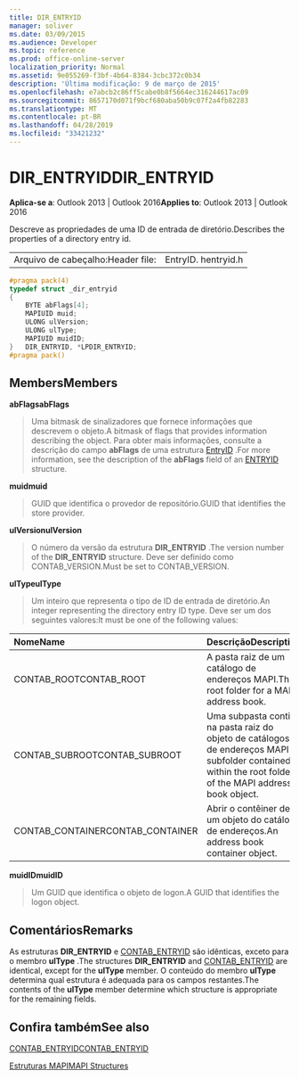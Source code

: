 ```yaml
---
title: DIR_ENTRYID
manager: soliver
ms.date: 03/09/2015
ms.audience: Developer
ms.topic: reference
ms.prod: office-online-server
localization_priority: Normal
ms.assetid: 9e055269-f3bf-4b64-8384-3cbc372c0b34
description: 'Última modificação: 9 de março de 2015'
ms.openlocfilehash: e7abcb2c86ff5cabe0b8f5664ec316244617ac09
ms.sourcegitcommit: 8657170d071f9bcf680aba50b9c07f2a4fb82283
ms.translationtype: MT
ms.contentlocale: pt-BR
ms.lasthandoff: 04/28/2019
ms.locfileid: "33421232"
---
```

# <a name="direntryid"></a><span data-ttu-id="0ae20-103">DIR_ENTRYID</span><span class="sxs-lookup"><span data-stu-id="0ae20-103">DIR_ENTRYID</span></span>

  
  
<span data-ttu-id="0ae20-104">**Aplica-se a**: Outlook 2013 | Outlook 2016</span><span class="sxs-lookup"><span data-stu-id="0ae20-104">**Applies to**: Outlook 2013 | Outlook 2016</span></span> 
  
<span data-ttu-id="0ae20-105">Descreve as propriedades de uma ID de entrada de diretório.</span><span class="sxs-lookup"><span data-stu-id="0ae20-105">Describes the properties of a directory entry id.</span></span>
  
|||
|:-----|:-----|
|<span data-ttu-id="0ae20-106">Arquivo de cabeçalho:</span><span class="sxs-lookup"><span data-stu-id="0ae20-106">Header file:</span></span>  <br/> |<span data-ttu-id="0ae20-107">EntryID. h</span><span class="sxs-lookup"><span data-stu-id="0ae20-107">entryid.h</span></span>  <br/> |
   
```cpp
#pragma pack(4)
typedef struct _dir_entryid
{
    BYTE abFlags[4]; 
    MAPIUID muid; 
    ULONG ulVersion; 
    ULONG ulType; 
    MAPIUID muidID; 
}   DIR_ENTRYID, *LPDIR_ENTRYID; 
#pragma pack()
```

## <a name="members"></a><span data-ttu-id="0ae20-108">Members</span><span class="sxs-lookup"><span data-stu-id="0ae20-108">Members</span></span>

 <span data-ttu-id="0ae20-109">**abFlags**</span><span class="sxs-lookup"><span data-stu-id="0ae20-109">**abFlags**</span></span>
  
> <span data-ttu-id="0ae20-110">Uma bitmask de sinalizadores que fornece informações que descrevem o objeto.</span><span class="sxs-lookup"><span data-stu-id="0ae20-110">A bitmask of flags that provides information describing the object.</span></span> <span data-ttu-id="0ae20-111">Para obter mais informações, consulte a descrição do campo **abFlags** de uma estrutura [EntryID](entryid.md) .</span><span class="sxs-lookup"><span data-stu-id="0ae20-111">For more information, see the description of the **abFlags** field of an [ENTRYID](entryid.md) structure.</span></span> 
    
 <span data-ttu-id="0ae20-112">**muid**</span><span class="sxs-lookup"><span data-stu-id="0ae20-112">**muid**</span></span>
  
> <span data-ttu-id="0ae20-113">GUID que identifica o provedor de repositório.</span><span class="sxs-lookup"><span data-stu-id="0ae20-113">GUID that identifies the store provider.</span></span>
    
 <span data-ttu-id="0ae20-114">**ulVersion**</span><span class="sxs-lookup"><span data-stu-id="0ae20-114">**ulVersion**</span></span>
  
> <span data-ttu-id="0ae20-115">O número da versão da estrutura **DIR_ENTRYID** .</span><span class="sxs-lookup"><span data-stu-id="0ae20-115">The version number of the **DIR_ENTRYID** structure.</span></span> <span data-ttu-id="0ae20-116">Deve ser definido como CONTAB_VERSION.</span><span class="sxs-lookup"><span data-stu-id="0ae20-116">Must be set to CONTAB_VERSION.</span></span> 
    
 <span data-ttu-id="0ae20-117">**ulType**</span><span class="sxs-lookup"><span data-stu-id="0ae20-117">**ulType**</span></span>
  
> <span data-ttu-id="0ae20-118">Um inteiro que representa o tipo de ID de entrada de diretório.</span><span class="sxs-lookup"><span data-stu-id="0ae20-118">An integer representing the directory entry ID type.</span></span> <span data-ttu-id="0ae20-119">Deve ser um dos seguintes valores:</span><span class="sxs-lookup"><span data-stu-id="0ae20-119">It must be one of the following values:</span></span>
    
|<span data-ttu-id="0ae20-120">**Nome**</span><span class="sxs-lookup"><span data-stu-id="0ae20-120">**Name**</span></span>|<span data-ttu-id="0ae20-121">**Descrição**</span><span class="sxs-lookup"><span data-stu-id="0ae20-121">**Description**</span></span>|
|:-----|:-----|
|<span data-ttu-id="0ae20-122">CONTAB_ROOT</span><span class="sxs-lookup"><span data-stu-id="0ae20-122">CONTAB_ROOT</span></span>  <br/> |<span data-ttu-id="0ae20-123">A pasta raiz de um catálogo de endereços MAPI.</span><span class="sxs-lookup"><span data-stu-id="0ae20-123">The root folder for a MAPI address book.</span></span>  <br/> |
|<span data-ttu-id="0ae20-124">CONTAB_SUBROOT</span><span class="sxs-lookup"><span data-stu-id="0ae20-124">CONTAB_SUBROOT</span></span>  <br/> |<span data-ttu-id="0ae20-125">Uma subpasta contida na pasta raiz do objeto de catálogos de endereços MAPI.</span><span class="sxs-lookup"><span data-stu-id="0ae20-125">A subfolder contained within the root folder of the MAPI address book object.</span></span>  <br/> |
|<span data-ttu-id="0ae20-126">CONTAB_CONTAINER</span><span class="sxs-lookup"><span data-stu-id="0ae20-126">CONTAB_CONTAINER</span></span>  <br/> |<span data-ttu-id="0ae20-127">Abrir o contêiner de um objeto do catálogo de endereços.</span><span class="sxs-lookup"><span data-stu-id="0ae20-127">An address book container object.</span></span>  <br/> |
   
 <span data-ttu-id="0ae20-128">**muidID**</span><span class="sxs-lookup"><span data-stu-id="0ae20-128">**muidID**</span></span>
  
> <span data-ttu-id="0ae20-129">Um GUID que identifica o objeto de logon.</span><span class="sxs-lookup"><span data-stu-id="0ae20-129">A GUID that identifies the logon object.</span></span>
    
## <a name="remarks"></a><span data-ttu-id="0ae20-130">Comentários</span><span class="sxs-lookup"><span data-stu-id="0ae20-130">Remarks</span></span>

<span data-ttu-id="0ae20-131">As estruturas **DIR_ENTRYID** e [CONTAB_ENTRYID](contab_entryid.md) são idênticas, exceto para o membro **ulType** .</span><span class="sxs-lookup"><span data-stu-id="0ae20-131">The structures **DIR_ENTRYID** and [CONTAB_ENTRYID](contab_entryid.md) are identical, except for the **ulType** member.</span></span> <span data-ttu-id="0ae20-132">O conteúdo do membro **ulType** determina qual estrutura é adequada para os campos restantes.</span><span class="sxs-lookup"><span data-stu-id="0ae20-132">The contents of the **ulType** member determine which structure is appropriate for the remaining fields.</span></span> 
  
## <a name="see-also"></a><span data-ttu-id="0ae20-133">Confira também</span><span class="sxs-lookup"><span data-stu-id="0ae20-133">See also</span></span>



[<span data-ttu-id="0ae20-134">CONTAB_ENTRYID</span><span class="sxs-lookup"><span data-stu-id="0ae20-134">CONTAB_ENTRYID</span></span>](contab_entryid.md)


[<span data-ttu-id="0ae20-135">Estruturas MAPI</span><span class="sxs-lookup"><span data-stu-id="0ae20-135">MAPI Structures</span></span>](mapi-structures.md)

